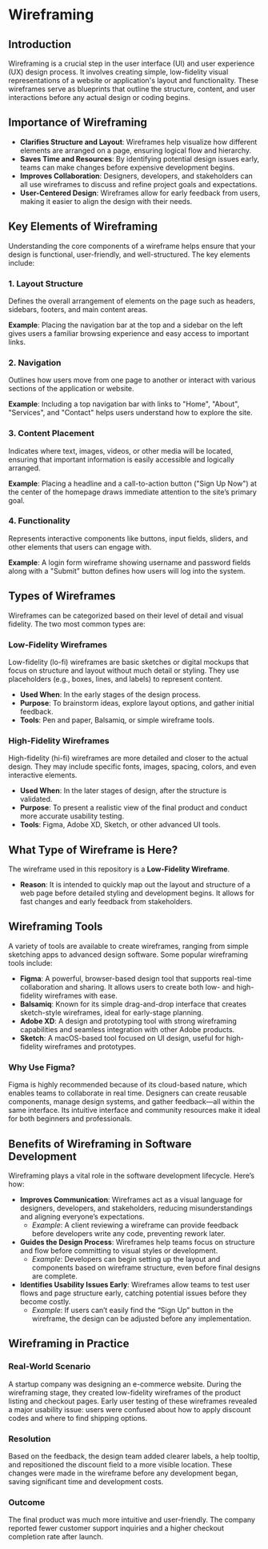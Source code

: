 # Wireframing

## Introduction

Wireframing is a crucial step in the user interface (UI) and user experience (UX) design process. It involves creating simple, low-fidelity visual representations of a website or application's layout and functionality. These wireframes serve as blueprints that outline the structure, content, and user interactions before any actual design or coding begins.

## Importance of Wireframing

- **Clarifies Structure and Layout**: Wireframes help visualize how different elements are arranged on a page, ensuring logical flow and hierarchy.
- **Saves Time and Resources**: By identifying potential design issues early, teams can make changes before expensive development begins.
- **Improves Collaboration**: Designers, developers, and stakeholders can all use wireframes to discuss and refine project goals and expectations.
- **User-Centered Design**: Wireframes allow for early feedback from users, making it easier to align the design with their needs.

## Key Elements of Wireframing

Understanding the core components of a wireframe helps ensure that your design is functional, user-friendly, and well-structured. The key elements include:

### 1. Layout Structure

Defines the overall arrangement of elements on the page such as headers, sidebars, footers, and main content areas.

**Example**: Placing the navigation bar at the top and a sidebar on the left gives users a familiar browsing experience and easy access to important links.

### 2. Navigation

Outlines how users move from one page to another or interact with various sections of the application or website.

**Example**: Including a top navigation bar with links to "Home", "About", "Services", and "Contact" helps users understand how to explore the site.

### 3. Content Placement

Indicates where text, images, videos, or other media will be located, ensuring that important information is easily accessible and logically arranged.

**Example**: Placing a headline and a call-to-action button ("Sign Up Now") at the center of the homepage draws immediate attention to the site’s primary goal.

### 4. Functionality

Represents interactive components like buttons, input fields, sliders, and other elements that users can engage with.

**Example**: A login form wireframe showing username and password fields along with a "Submit" button defines how users will log into the system.

## Types of Wireframes

Wireframes can be categorized based on their level of detail and visual fidelity. The two most common types are:

### Low-Fidelity Wireframes

Low-fidelity (lo-fi) wireframes are basic sketches or digital mockups that focus on structure and layout without much detail or styling. They use placeholders (e.g., boxes, lines, and labels) to represent content.

- **Used When**: In the early stages of the design process.
- **Purpose**: To brainstorm ideas, explore layout options, and gather initial feedback.
- **Tools**: Pen and paper, Balsamiq, or simple wireframe tools.

### High-Fidelity Wireframes

High-fidelity (hi-fi) wireframes are more detailed and closer to the actual design. They may include specific fonts, images, spacing, colors, and even interactive elements.

- **Used When**: In the later stages of design, after the structure is validated.
- **Purpose**: To present a realistic view of the final product and conduct more accurate usability testing.
- **Tools**: Figma, Adobe XD, Sketch, or other advanced UI tools.

## What Type of Wireframe is Here?

The wireframe used in this repository is a **Low-Fidelity Wireframe**.

- **Reason**: It is intended to quickly map out the layout and structure of a web page before detailed styling and development begins. It allows for fast changes and early feedback from stakeholders.

## Wireframing Tools

A variety of tools are available to create wireframes, ranging from simple sketching apps to advanced design software. Some popular wireframing tools include:

- **Figma**: A powerful, browser-based design tool that supports real-time collaboration and sharing. It allows users to create both low- and high-fidelity wireframes with ease.
- **Balsamiq**: Known for its simple drag-and-drop interface that creates sketch-style wireframes, ideal for early-stage planning.
- **Adobe XD**: A design and prototyping tool with strong wireframing capabilities and seamless integration with other Adobe products.
- **Sketch**: A macOS-based tool focused on UI design, useful for high-fidelity wireframes and prototypes.

### Why Use Figma?

Figma is highly recommended because of its cloud-based nature, which enables teams to collaborate in real time. Designers can create reusable components, manage design systems, and gather feedback—all within the same interface. Its intuitive interface and community resources make it ideal for both beginners and professionals.

## Benefits of Wireframing in Software Development

Wireframing plays a vital role in the software development lifecycle. Here’s how:

- **Improves Communication**: Wireframes act as a visual language for designers, developers, and stakeholders, reducing misunderstandings and aligning everyone’s expectations.
  - *Example*: A client reviewing a wireframe can provide feedback before developers write any code, preventing rework later.
- **Guides the Design Process**: Wireframes help teams focus on structure and flow before committing to visual styles or development.
  - *Example*: Developers can begin setting up the layout and components based on wireframe structure, even before final designs are complete.
- **Identifies Usability Issues Early**: Wireframes allow teams to test user flows and page structure early, catching potential issues before they become costly.
  - *Example*: If users can’t easily find the “Sign Up” button in the wireframe, the design can be adjusted before any implementation.

## Wireframing in Practice

### Real-World Scenario

A startup company was designing an e-commerce website. During the wireframing stage, they created low-fidelity wireframes of the product listing and checkout pages. Early user testing of these wireframes revealed a major usability issue: users were confused about how to apply discount codes and where to find shipping options.

### Resolution

Based on the feedback, the design team added clearer labels, a help tooltip, and repositioned the discount field to a more visible location. These changes were made in the wireframe before any development began, saving significant time and development costs.

### Outcome

The final product was much more intuitive and user-friendly. The company reported fewer customer support inquiries and a higher checkout completion rate after launch.

